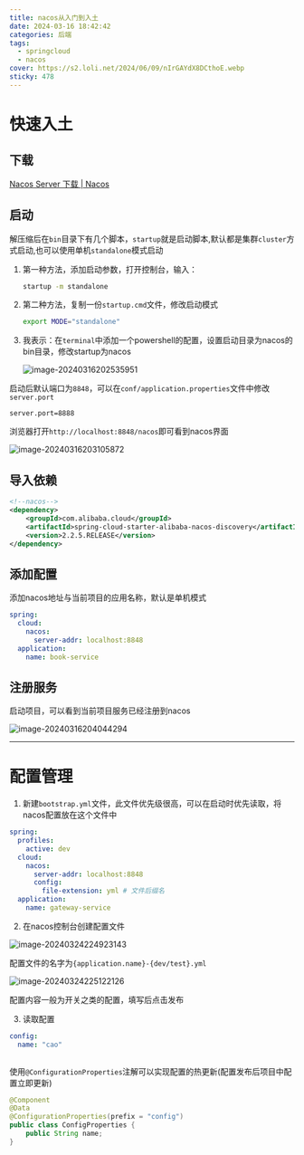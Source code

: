 ```yaml
---
title: nacos从入门到入土
date: 2024-03-16 18:42:42
categories: 后端
tags: 
  - springcloud
  - nacos
cover: https://s2.loli.net/2024/06/09/nIrGAYdX8DCthoE.webp
sticky: 478
---
```


# 快速入土

## 下载

[Nacos Server 下载 | Nacos](https://nacos.io/download/nacos-server/#稳定版本)

## 启动

解压缩后在`bin`目录下有几个脚本，`startup`就是启动脚本,默认都是集群`cluster`方式启动,也可以使用单机`standalone`模式启动

1. 第一种方法，添加启动参数，打开控制台，输入：

   ```sh
   startup -m standalone
   ```

2. 第二种方法，复制一份`startup.cmd`文件，修改启动模式

   ```sh
   export MODE="standalone"
   ```

3. 我表示：在`terminal`中添加一个powershell的配置，设置启动目录为nacos的bin目录，修改startup为nacos

   ![image-20240316202535951](https://img2.imgtp.com/2024/04/04/rIiefetU.png)

启动后默认端口为`8848`，可以在`conf/application.properties`文件中修改`server.port`

```properties
server.port=8888
```

浏览器打开`http://localhost:8848/nacos`即可看到nacos界面

![image-20240316203105872](https://s2.loli.net/2024/03/16/Q3jGhpuLe7iU4Kg.png)

## 导入依赖

```xml
<!--nacos-->
<dependency>
    <groupId>com.alibaba.cloud</groupId>
    <artifactId>spring-cloud-starter-alibaba-nacos-discovery</artifactId>
    <version>2.2.5.RELEASE</version>
</dependency>
```

## 添加配置

添加nacos地址与当前项目的应用名称，默认是单机模式

```yml
spring:  
  cloud:
    nacos:
      server-addr: localhost:8848
  application:
    name: book-service
```

## 注册服务

启动项目，可以看到当前项目服务已经注册到nacos

![image-20240316204044294](https://s2.loli.net/2024/03/16/uUS8oGh4OliKAVF.png)

------

# 配置管理

1. 新建`bootstrap.yml`文件，此文件优先级很高，可以在启动时优先读取，将nacos配置放在这个文件中

```yml
spring:
  profiles:
    active: dev
  cloud:
    nacos:
      server-addr: localhost:8848
      config:
        file-extension: yml # 文件后缀名
  application:
    name: gateway-service
```

2. 在nacos控制台创建配置文件

![image-20240324224923143](https://img2.imgtp.com/2024/04/04/GU95oOv7.png)

配置文件的名字为`{application.name}-{dev/test}.yml`

![image-20240324225122126](https://img2.imgtp.com/2024/04/04/stfNxt9H.png)

配置内容一般为开关之类的配置，填写后点击发布

3. 读取配置

```yml
config:
  name: "cao"
  
```

使用`@ConfigurationProperties`注解可以实现配置的热更新(配置发布后项目中配置立即更新)

```java
@Component
@Data
@ConfigurationProperties(prefix = "config")
public class ConfigProperties {
    public String name;
}
```